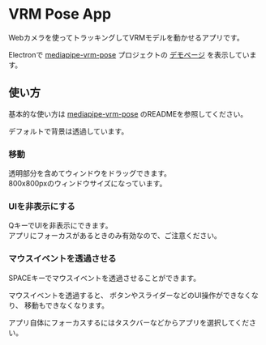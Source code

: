 # VRM Pose App

Webカメラを使ってトラッキングしてVRMモデルを動かせるアプリです。

Electronで
[mediapipe-vrm-pose](https://github.com/masabando/mediapipe-vrm-pose)
プロジェクトの
[デモページ](https://masabando.github.io/mediapipe-vrm-pose/)
を表示しています。

## 使い方

基本的な使い方は
[mediapipe-vrm-pose](https://github.com/masabando/mediapipe-vrm-pose)
のREADMEを参照してください。

デフォルトで背景は透過しています。

### 移動
透明部分を含めてウィンドウをドラッグできます。  
800x800pxのウィンドウサイズになっています。

### UIを非表示にする
QキーでUIを非表示にできます。  
アプリにフォーカスがあるときのみ有効なので、ご注意ください。

### マウスイベントを透過させる
SPACEキーでマウスイベントを透過させることができます。

マウスイベントを透過すると、
ボタンやスライダーなどのUI操作ができなくなり、
移動もできなくなります。

アプリ自体にフォーカスするにはタスクバーなどからアプリを選択してください。
